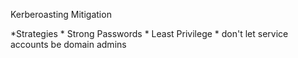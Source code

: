 Kerberoasting Mitigation 

*Strategies
	* Strong Passwords 
	* Least Privilege 
		* don't let service accounts be domain admins 